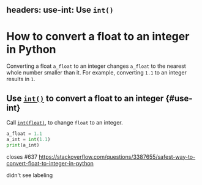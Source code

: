 headers:
    use-int: Use `int()`
---
# How to convert a float to an integer in Python
Converting a float `a_float` to an integer changes `a_float` to the nearest whole number smaller than it. For example, converting `1.1` to an integer results in `1`.

## Use [`int()`](kite-sym:builtins.int) to convert a float to an integer {#use-int}
Call  [`int(float)`](kite-sym:builtins.int), to change `float` to an integer.
```python
a_float = 1.1
a_int = int(1.1)
print(a_int)
```
closes #637
https://stackoverflow.com/questions/3387655/safest-way-to-convert-float-to-integer-in-python

didn't see labeling
